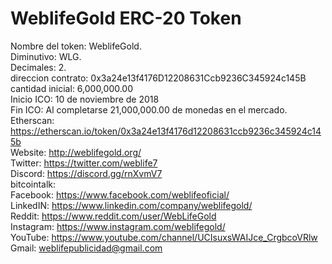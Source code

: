 # WeblifeGold ERC-20 Token  
Nombre del token: WeblifeGold.  
Diminutivo: WLG.  
Decimales: 2.  
direccion contrato: 0x3a24e13f4176D12208631Ccb9236C345924c145B  
cantidad inicial: 6,000,000.00  
Inicio ICO: 10 de noviembre de 2018   
Fin ICO: Al completarse 21,000,000.00 de monedas en el mercado.  
Etherscan: https://etherscan.io/token/0x3a24e13f4176d12208631ccb9236c345924c145b  
Website: http://weblifegold.org/   
Twitter: https://twitter.com/weblife7  
Discord: https://discord.gg/rnXvmV7  
bitcointalk:  
Facebook: https://www.facebook.com/weblifeoficial/  
LinkedIN: https://www.linkedin.com/company/weblifegold/  
Reddit: https://www.reddit.com/user/WebLifeGold  
Instagram: https://www.instagram.com/weblifegold/  
YouTube: https://www.youtube.com/channel/UCIsuxsWAIJce_CrgbcoVRlw  
Gmail: weblifepublicidad@gmail.com


